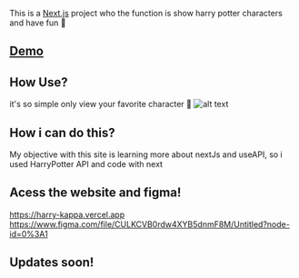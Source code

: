This is a [Next.js](https://nextjs.org/) project who the function is show harry potter characters and have fun 🧡 <br>
## [Demo](https://harry-kappa.vercel.app)
## How Use?

it's so simple only view your favorite character 🧡
![alt text](https://media.discordapp.net/attachments/757695400894529547/996612631043506267/Captura_de_tela_2022-07-13_000225.png?width=1294&height=702)

## How i can do this?

My objective with this site is learning more about nextJs and useAPI, so i used HarryPotter API and code with next

## Acess the website and figma!

https://harry-kappa.vercel.app <br>
https://www.figma.com/file/CULKCVB0rdw4XYB5dnmF8M/Untitled?node-id=0%3A1

## Updates soon!
